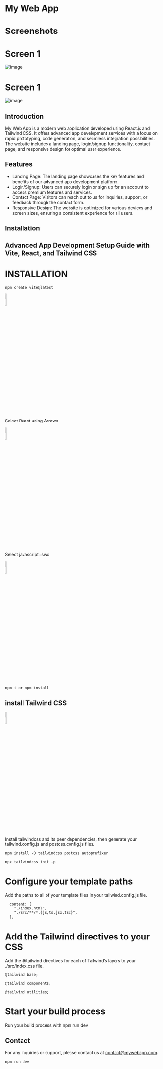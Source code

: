 # My Web App
# Screenshots
# Screen 1
![image](https://github.com/Dharanidharan01/Advanced-app-development/assets/110535314/2672b6bc-7e90-4df8-b3da-097496320490)

# Screen 1
![image](https://github.com/Dharanidharan01/Advanced-app-development/assets/110535314/85e812c3-7140-46f0-9cbe-861ffedac5eb)

## Introduction

My Web App is a modern web application developed using React.js and Tailwind CSS. It offers advanced app development services with a focus on rapid prototyping, code generation, and seamless integration possibilities. The website includes a landing page, login/signup functionality, contact page, and responsive design for optimal user experience.

## Features

- Landing Page: The landing page showcases the key features and benefits of our advanced app development platform.
- Login/Signup: Users can securely login or sign up for an account to access premium features and services.
- Contact Page: Visitors can reach out to us for inquiries, support, or feedback through the contact form.
- Responsive Design: The website is optimized for various devices and screen sizes, ensuring a consistent experience for all users.

## Installation

## Advanced App Development Setup Guide with Vite, React, and Tailwind CSS

# INSTALLATION
```
npm create vite@latest
```
<img src="https://www.svgrepo.com/show/374167/vite.svg" width=10% height=10%>

Select React using Arrows 


<img src="https://www.svgrepo.com/show/354259/react.svg" width=10% height=10%>

Select javascript+swc


<img src="https://www.svgrepo.com/show/354419/swc.svg" width=10% height=10%>

 ```
 npm i or npm install
 ```

## install Tailwind CSS

<img src="https://www.svgrepo.com/show/374118/tailwind.svg" width=10% height=10%>

Install tailwindcss and its peer dependencies, then generate your tailwind.config.js and postcss.config.js files.
```
npm install -D tailwindcss postcss autoprefixer
```

```
npx tailwindcss init -p
```

# Configure your template paths
Add the paths to all of your template files in your tailwind.config.js file.

```
  content: [
    "./index.html",
    "./src/**/*.{js,ts,jsx,tsx}",
  ],
```
 


# Add the Tailwind directives to your CSS
Add the @tailwind directives for each of Tailwind’s layers to your ./src/index.css file.
```
@tailwind base;

@tailwind components;

@tailwind utilities;
```

# Start your build process
Run your build process with npm run dev

## Contact

For any inquiries or support, please contact us at contact@mywebapp.com.
```
npm run dev
```



